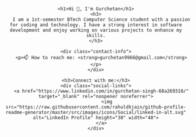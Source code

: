<!DOCTYPE html>
<html lang="en">
<head>
    <meta charset="UTF-8">
    <meta name="viewport" content="width=device-width, initial-scale=1.0">
    <title>Gurchetan's Profile</title>
    <style>
        body {
            font-family: Arial, sans-serif;
            text-align: center;
            margin: 0;
            padding: 20px;
        }
        h1 {
            margin-bottom: 10px;
        }
        h3 {
            margin-bottom: 20px;
            font-weight: normal;
        }
        .contact-info {
            margin: 20px 0;
        }
        .social-links a {
            margin: 0 10px;
        }
        .social-links img {
            vertical-align: middle;
        }
    </style>
</head>
<body>

    <h1>Hi 👋, I'm Gurchetan</h1>
    <h3>
        I am a 1st-semester BTech Computer Science student with a passion for coding and technology. I have a strong interest in software development and enjoy working on various projects to enhance my skills.
    </h3>

    <div class="contact-info">
        <p>📫 How to reach me: <strong>gurchetan9966@gmail.com</strong></p>
    </div>

    <h3>Connect with me:</h3>
    <div class="social-links">
        <a href="https://www.linkedin.com/in/gurchetan-singh-68a269310/" target="_blank" rel="noopener noreferrer">
            <img src="https://raw.githubusercontent.com/rahuldkjain/github-profile-readme-generator/master/src/images/icons/Social/linked-in-alt.svg" alt="LinkedIn Profile" height="30" width="40">
        </a>
    </div>

</body>
</html>

